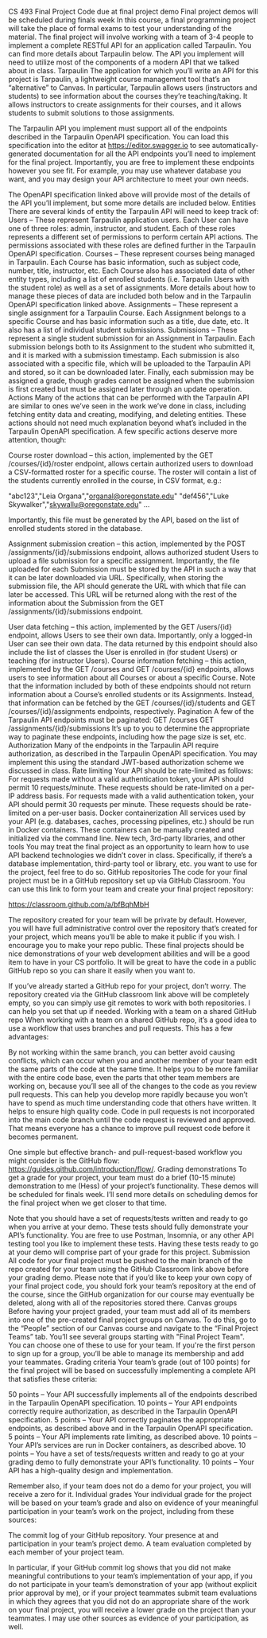 CS 493 Final Project
Code due at final project demo
Final project demos will be scheduled during finals week
In this course, a final programming project will take the place of formal exams to test your understanding of the material.  The final project will involve working with a team of 3-4 people to implement a complete RESTful API for an application called Tarpaulin.  You can find more details about Tarpaulin below.  The API you implement will need to utilize most of the components of a modern API that we talked about in class.
Tarpaulin
The application for which you’ll write an API for this project is Tarpaulin, a lightweight course management tool that’s an “alternative” to Canvas.  In particular, Tarpaulin allows users (instructors and students) to see information about the courses they’re teaching/taking.  It allows instructors to create assignments for their courses, and it allows students to submit solutions to those assignments.

The Tarpaulin API you implement must support all of the endpoints described in the Tarpaulin OpenAPI specification.  You can load this specification into the editor at https://editor.swagger.io to see automatically-generated documentation for all the API endpoints you’ll need to implement for the final project. Importantly, you are free to implement these endpoints however you see fit.  For example, you may use whatever database you want, and you may design your API architecture to meet your own needs.

The OpenAPI specification linked above will provide most of the details of the API you’ll implement, but some more details are included below.
Entities
There are several kinds of entity the Tarpaulin API will need to keep track of:
Users – These represent Tarpaulin application users.  Each User can have one of three roles: admin, instructor, and student.  Each of these roles represents a different set of permissions to perform certain API actions.  The permissions associated with these roles are defined further in the Tarpaulin OpenAPI specification.
Courses – These represent courses being managed in Tarpaulin.  Each Course has basic information, such as subject code, number, title, instructor, etc.  Each Course also has associated data of other entity types, including a list of enrolled students (i.e. Tarpaulin Users with the student role) as well as a set of assignments.  More details about how to manage these pieces of data are included both below and in the Tarpaulin OpenAPI specification linked above.
Assignments – These represent a single assignment for a Tarpaulin Course.  Each Assignment belongs to a specific Course and has basic information such as a title, due date, etc.  It also has a list of individual student submissions.
Submissions – These represent a single student submission for an Assignment in Tarpaulin.  Each submission belongs both to its Assignment to the student who submitted it, and it is marked with a submission timestamp.  Each submission is also associated with a specific file, which will be uploaded to the Tarpaulin API and stored, so it can be downloaded later.  Finally, each submission may be assigned a grade, though grades cannot be assigned when the submission is first created but must be assigned later through an update operation.
Actions
Many of the actions that can be performed with the Tarpaulin API are similar to ones we’ve seen in the work we’ve done in class, including fetching entity data and creating, modifying, and deleting entities.  These actions should not need much explanation beyond what’s included in the Tarpaulin OpenAPI specification.  A few specific actions deserve more attention, though:


Course roster download – this action, implemented by the GET /courses/{id}/roster endpoint, allows certain authorized users to download a CSV-formatted roster for a specific course.  The roster will contain a list of the students currently enrolled in the course, in CSV format, e.g.:

"abc123","Leia Organa","organal@oregonstate.edu"
"def456","Luke Skywalker","skywallu@oregonstate.edu"
...

Importantly, this file must be generated by the API, based on the list of enrolled students stored in the database.


Assignment submission creation – this action, implemented by the POST /assignments/{id}/submissions endpoint, allows authorized student Users to upload a file submission for a specific assignment.  Importantly, the file uploaded for each Submission must be stored by the API in such a way that it can be later downloaded via URL.  Specifically, when storing the submission file, the API should generate the URL with which that file can later be accessed.  This URL will be returned along with the rest of the information about the Submission from the GET /assignments/{id}/submissions endpoint.


User data fetching – this action, implemented by the GET /users/{id} endpoint, allows Users to see their own data.  Importantly, only a logged-in User can see their own data.  The data returned by this endpoint should also include the list of classes the User is enrolled in (for student Users) or teaching (for instructor Users).
Course information fetching – this action, implemented by the GET /courses and GET /courses/{id} endpoints, allows users to see information about all Courses or about a specific Course.  Note that the information included by both of these endpoints should not return information about a Course’s enrolled students or its Assignments.  Instead, that information can be fetched by the GET /courses/{id}/students and GET /courses/{id}/assignments endpoints, respectively.
Pagination
A few of the Tarpaulin API endpoints must be paginated:
GET /courses
GET /assignments/{id}/submissions
It’s up to you to determine the appropriate way to paginate these endpoints, including how the page size is set, etc.
Authorization
Many of the endpoints in the Tarpaulin API require authorization, as described in the Tarpaulin OpenAPI specification.  You may implement this using the standard JWT-based authorization scheme we discussed in class.
Rate limiting
Your API should be rate-limited as follows:
For requests made without a valid authentication token, your API should permit 10 requests/minute.  These requests should be rate-limited on a per-IP address basis.
For requests made with a valid authentication token, your API should permit 30 requests per minute.  These requests should be rate-limited on a per-user basis.
Docker containerization
All services used by your API (e.g. databases, caches, processing pipelines, etc.) should be run in Docker containers.  These containers can be manually created and initialized via the command line.
New tech, 3rd-party libraries, and other tools
You may treat the final project as an opportunity to learn how to use API backend technologies we didn’t cover in class.  Specifically, if there’s a database implementation, third-party tool or library, etc. you want to use for the project, feel free to do so.
GitHub repositories
The code for your final project must be in a GitHub repository set up via GitHub Classroom.  You can use this link to form your team and create your final project repository:

https://classroom.github.com/a/bfBqhMbH

The repository created for your team will be private by default.    However, you will have full administrative control over the repository that’s created for your project, which means you’ll be able to make it public if you wish.  I encourage you to make your repo public.  These final projects should be nice demonstrations of your web development abilities and will be a good item to have in your CS portfolio.  It will be great to have the code in a public GitHub repo so you can share it easily when you want to.

If you’ve already started a GitHub repo for your project, don’t worry.  The repository created via the GitHub classroom link above will be completely empty, so you can simply use git remotes to work with both repositories.  I can help you set that up if needed.
Working with a team on a shared GitHub repo
When working with a team on a shared GitHub repo, it’s a good idea to use a workflow that uses branches and pull requests.  This has a few advantages:

By not working within the same branch, you can better avoid causing conflicts, which can occur when you and another member of your team edit the same parts of the code at the same time.
It helps you to be more familiar with the entire code base, even the parts that other team members are working on, because you’ll see all of the changes to the code as you review pull requests.  This can help you develop more rapidly because you won’t have to spend as much time understanding code that others have written.
It helps to ensure high quality code.  Code in pull requests is not incorporated into the main code branch until the code request is reviewed and approved.  That means everyone has a chance to improve pull request code before it becomes permanent.

One simple but effective branch- and pull-request-based workflow you might consider is the GitHub flow: https://guides.github.com/introduction/flow/.
Grading demonstrations
To get a grade for your project, your team must do a brief (10-15 minute) demonstration to me (Hess) of your project’s functionality.  These demos will be scheduled for finals week.  I’ll send more details on scheduling demos for the final project when we get closer to that time.

Note that you should have a set of requests/tests written and ready to go when you arrive at your demo.  These tests should fully demonstrate your API’s functionality.  You are free to use Postman, Insomnia, or any other API testing tool you like to implement these tests.  Having these tests ready to go at your demo will comprise part of your grade for this project.
Submission
All code for your final project must be pushed to the main branch of the repo created for your team using the GitHub Classroom link above before your grading demo.  Please note that if you’d like to keep your own copy of your final project code, you should fork your team’s repository at the end of the course, since the GitHub organization for our course may eventually be deleted, along with all of the repositories stored there.
Canvas groups
Before having your project graded, your team must add all of its members into one of the pre-created final project groups on Canvas.  To do this, go to the “People” section of our Canvas course and navigate to the “Final Project Teams” tab. You’ll see several groups starting with "Final Project Team". You can choose one of these to use for your team. If you're the first person to sign up for a group, you’ll be able to manage its membership and add your teammates.
Grading criteria
Your team’s grade (out of 100 points) for the final project will be based on successfully implementing a complete API that satisfies these criteria:

50 points – Your API successfully implements all of the endpoints described in the Tarpaulin OpenAPI specification.
10 points – Your API endpoints correctly require authorization, as described in the Tarpaulin OpenAPI specification.
5 points – Your API correctly paginates the appropriate endpoints, as described above and in the Tarpaulin OpenAPI specification.
5 points – Your API implements rate limiting, as described above.
10 points – Your API’s services are run in Docker containers, as described above.
10 points – You have a set of tests/requests written and ready to go at your grading demo to fully demonstrate your API’s functionality.
10 points – Your API has a high-quality design and implementation.


Remember also, if your team does not do a demo for your project, you will receive a zero for it.
Individual grades
Your individual grade for the project will be based on your team’s grade and also on evidence of your meaningful participation in your team’s work on the project, including from these sources:

The commit log of your GitHub repository.
Your presence at and participation in your team’s project demo.
A team evaluation completed by each member of your project team.

In particular, if your GitHub commit log shows that you did not make meaningful contributions to your team’s implementation of your app, if you do not participate in your team’s demonstration of your app (without explicit prior approval by me), or if your project teammates submit team evaluations in which they agrees that you did not do an appropriate share of the work on your final project, you will receive a lower grade on the project than your teammates.  I may use other sources as evidence of your participation, as well.
